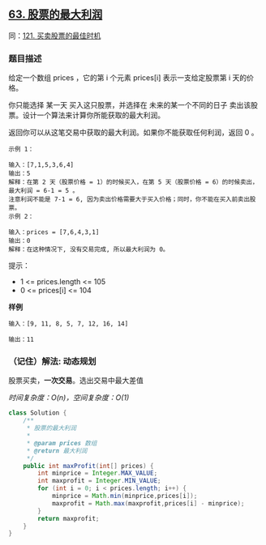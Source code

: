 ## [63. 股票的最大利润](https://leetcode.cn/problems/gu-piao-de-zui-da-li-run-lcof/)
同：[121. 买卖股票的最佳时机](https://leetcode.cn/problems/best-time-to-buy-and-sell-stock/description/)

### 题目描述

给定一个数组 prices ，它的第 i 个元素 prices[i] 表示一支给定股票第 i 天的价格。

你只能选择 某一天 买入这只股票，并选择在 未来的某一个不同的日子 卖出该股票。设计一个算法来计算你所能获取的最大利润。

返回你可以从这笔交易中获取的最大利润。如果你不能获取任何利润，返回 0 。


````
示例 1：

输入：[7,1,5,3,6,4]
输出：5
解释：在第 2 天（股票价格 = 1）的时候买入，在第 5 天（股票价格 = 6）的时候卖出，最大利润 = 6-1 = 5 。
注意利润不能是 7-1 = 6, 因为卖出价格需要大于买入价格；同时，你不能在买入前卖出股票。
示例 2：

输入：prices = [7,6,4,3,1]
输出：0
解释：在这种情况下, 没有交易完成, 所以最大利润为 0。
````

提示：

- 1 <= prices.length <= 105
- 0 <= prices[i] <= 104

**样例**

```
输入：[9, 11, 8, 5, 7, 12, 16, 14]

输出：11
```

### （记住）解法: 动态规划

股票买卖，**一次交易**。选出交易中最大差值

*时间复杂度：$O(n)$，空间复杂度：$O(1)$*
```java
class Solution {
    /**
     * 股票的最大利润
     *
     * @param prices 数组
     * @return 最大利润
     */
    public int maxProfit(int[] prices) {
        int minprice = Integer.MAX_VALUE;
        int maxprofit = Integer.MIN_VALUE;
        for (int i = 0; i < prices.length; i++) {
            minprice = Math.min(minprice,prices[i]);
            maxprofit = Math.max(maxprofit,prices[i] - minprice);
        }
        return maxprofit;
    }
}
```